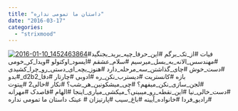 ```yaml
---
title: "داستان ما تمومی نداره"
date: "2016-03-17"
categories: 
  - "strixmood"
---
```


[![2016-01-10_1452463864](http://localhost/wp-content/uploads/2016/03/2016-01-10_1452463864-1-300x300.jpg)](http://localhost/wp-content/uploads/2016/03/2016-01-10_1452463864-1.jpg)#فیات #از\_تک\_برگم #این\_حرفا\_چیه\_برید\_بجنگید #مهندسس\_الانه\_به\_بسل\_میرسیم #سلام\_عشقم #ایسود\_اوکتولو #ویدا\_کر\_خومی #دست\_خوش #چای\_گذاشتن\_سه\_مرحله\_دارد #هنوز\_بچه\_ای\_دستی\_رو\_چرا\_کشیدی #بدو\_d2b2\_بازه #کانستریت #دیسترب\_نکن\_ره #ادوبی #چارتار #دقا #لجن\_سازی\_نکن\_میفهم؟ #چی\_میشکونین\_هر\_شب؟ #نکار #خالی2 #پیتوت #دست\_خالی\_نیا #این\_نقطه\_رو\_میبینی؟\_میکشی\_میاری\_اینجا #الهام #قاصدک #مهرانه #رادیو\_فردا #خانواده\_آیینه #باغ\_سیب #پارتیزان # عینک داستان ما تمومی نداره
